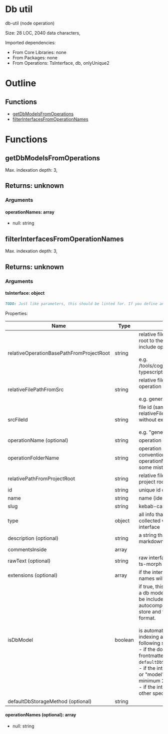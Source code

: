 # Db util

db-util (node operation)

Size: 28 LOC, 2040 data characters, 
 
Imported dependencies:

- From Core Libraries: none
- From Packages: none
- From Operations: TsInterface, db, onlyUnique2

# Outline

## Functions

- [getDbModelsFromOperations](#getDbModelsFromOperations)
- [filterInterfacesFromOperationNames](#filterInterfacesFromOperationNames)



# Functions

## getDbModelsFromOperations

Max. indexation depth: 3, 



## Returns: unknown

### Arguments

#### operationNames: array

- null: string





## filterInterfacesFromOperationNames

Max. indexation depth: 3, 



## Returns: unknown

### Arguments

#### tsInterface: object



```md
TODO: Just like parameters, this should be linted for. If you define an interface that's not declared here, that should ring a bell.
```


Properties: 

 | Name | Type | Description |
|---|---|---|
| relativeOperationBasePathFromProjectRoot  | string | relative file path from the project-root to the operation (DOES include operation folder)<br /><br />e.g. /tools/cognition/typescript/index-typescript |
| relativeFilePathFromSrc  | string | relative file path from the operation src<br /><br />e.g. general.ts |
| srcFileId  | string | file id (same as relativeFilePathFromSrc but without extension)<br /><br />e.g. "general" |
| operationName (optional) | string | operation package.json name |
| operationFolderName  | string | operation folder name (by convention, must be identical to operationName, but it could have some mistakes) |
| relativePathFromProjectRoot  | string | relative file or folder path from the project root |
| id  | string | unique id of the model |
| name  | string | name (identifier) of the model |
| slug  | string | kebab-case variant of the name |
| type  | object | all info that should always be collected when indexing any type interface |
| description (optional) | string | a string that is known to contain markdown. |
| commentsInside  | array |  |
| rawText (optional) | string | raw interface text, coming from ts-morph |
| extensions (optional) | array | if the interface extends anything, names will be specified here |
| isDbModel  | boolean | if true, this interface is marked as a db model, which means it will be included in the db function autocompletion so it's easy to store and fetch data in this format.<br /><br />is automatically set to true when indexing and when one of the following statements holds true<br />- if the doc-comment contains frontmatter with `isDbModel` or `defaultDbStorageMethod` specified<br />- if the interface last word is "db" or "model" and if there are minimum 2 words<br />- if the interface extends some other special interface |
| defaultDbStorageMethod (optional) | string |  |


#### operationNames (optional): array

- null: string





